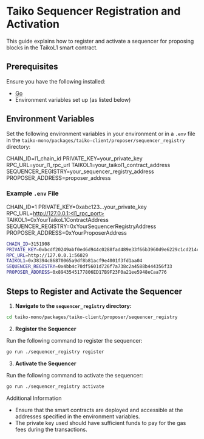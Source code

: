 # Taiko Sequencer Registration and Activation

This guide explains how to register and activate a sequencer for proposing blocks in the TaikoL1 smart contract.

## Prerequisites

Ensure you have the following installed:

- [Go](https://golang.org/doc/install)
- Environment variables set up (as listed below)

## Environment Variables

Set the following environment variables in your environment or in a `.env` file in the `taiko-mono/packages/taiko-client/proposer/sequencer_registry` directory:

CHAIN_ID=l1_chain_id
PRIVATE_KEY=your_private_key
RPC_URL=your_l1_rpc_url
TAIKOL1=your_taikol1_contract_address
SEQUENCER_REGISTRY=your_sequencer_registry_address
PROPOSER_ADDRESS=proposer_address

### Example `.env` File

CHAIN_ID=1
PRIVATE_KEY=0xabc123...your_private_key
RPC_URL=http://127.0.0.1:<l1_rpc_port>
TAIKOL1=0xYourTaikoL1ContractAddress
SEQUENCER_REGISTRY=0xYourSequencerRegistryAddress
PROPOSER_ADDRESS=0xYourProposerAddress

```sh
CHAIN_ID=3151908
PRIVATE_KEY=0xbcdf20249abf0ed6d944c0288fad489e33f66b3960d9e6229c1cd214ed3bbe31
RPC_URL=http://127.0.0.1:56029
TAIKOL1=0x38394c86870065a9df8b81acf9e4001f3fd1aa04
SEQUENCER_REGISTRY=0x4bb4c70df5601d726f7a738c2a4588b444356f33
PROPOSER_ADDRESS=0x8943545177806ED17B9F23F0a21ee5948eCaa776
```

## Steps to Register and Activate the Sequencer

1. **Navigate to the `sequencer_registry` directory:**

```sh
cd taiko-mono/packages/taiko-client/proposer/sequencer_registry
```

2. **Register the Sequencer**

Run the following command to register the sequencer:

```sh
go run ./sequencer_registry register
```

3. **Activate the Sequencer**

Run the following command to activate the sequencer:

```sh
go run ./sequencer_registry activate
```

Additional Information

- Ensure that the smart contracts are deployed and accessible at the addresses specified in the environment variables.
- The private key used should have sufficient funds to pay for the gas fees during the transactions.
